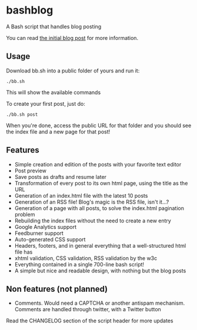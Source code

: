bashblog
========

A Bash script that handles blog posting

You can read [the initial blog post](http://mmb.pcb.ub.es/~carlesfe/blog/creating-a-simple-blog-system-with-a-500-line-bash-script.html) for more information.

Usage
-----

Download bb.sh into a public folder of yours and run it:

    ./bb.sh

This will show the available commands

To create your first post, just do:

    ./bb.sh post

When you're done, access the public URL for that folder and you should see the index
file and a new page for that post!

Features
--------

- Simple creation and edition of the posts with your favorite text editor
- Post preview
- Save posts as drafts and resume later
- Transformation of every post to its own html page, using the title as the URL
- Generation of an index.html file with the latest 10 posts
- Generation of an RSS file! Blog's magic is the RSS file, isn't it...?
- Generation of a page with all posts, to solve the index.html pagination problem
- Rebuilding the index files without the need to create a new entry
- Google Analytics support
- Feedburner support
- Auto-generated CSS support
- Headers, footers, and in general everything that a well-structured html file has
- xhtml validation, CSS validation, RSS validation by the w3c
- Everything contained in a single 700-line bash script!
- A simple but nice and readable design, with nothing but the blog posts

Non features (not planned)
--------------------------

- Comments. Would need a CAPTCHA or another antispam mechanism. Comments are handled through twitter, with a Twitter button

Read the CHANGELOG section of the script header for more updates
